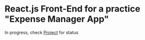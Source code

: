 # React.js Front-End for a practice "Expense Manager App"

In progress, check [Project](https://github.com/users/jsonmw/projects/1) for status
